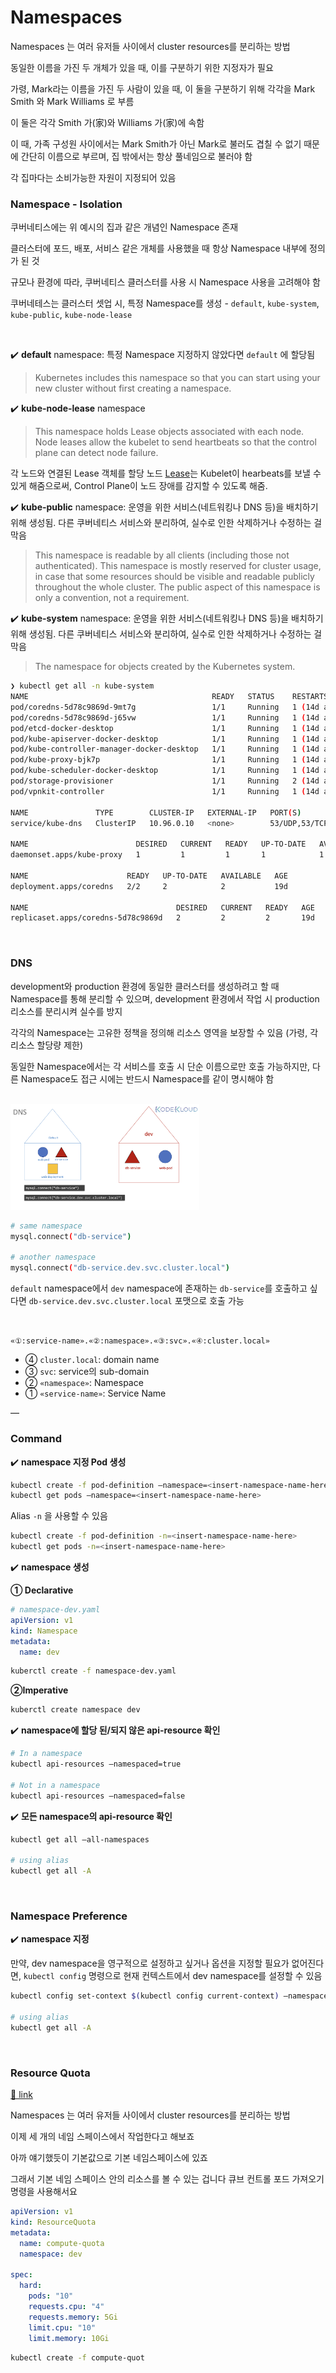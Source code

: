 # Namespaces

Namespaces 는 여러 유저들 사이에서 cluster resources를 분리하는 방법

동일한 이름을 가진 두 개체가 있을 때, 이를 구분하기 위한 지정자가 필요

가령, Mark라는 이름을 가진 두 사람이 있을 때, 이 둘을 구분하기 위해 각각을 Mark Smith 와 Mark Williams 로 부름

이 둘은 각각 Smith 가(家)와 Williams 가(家)에 속함

이 때, 가족 구성원 사이에서는 Mark Smith가 아닌 Mark로 불러도 겹칠 수 없기 때문에 간단히 이름으로 부르며, 집 밖에서는 항상 풀네임으로 불러야 함

각 집마다는 소비가능한 자원이 지정되어 있음


### Namespace - Isolation

쿠버네티스에는 위 예시의 집과 같은 개념인 Namespace 존재 

클러스터에 포드, 배포, 서비스 같은 개체를 사용했을 때 항상 Namespace 내부에 정의가 된 것

규모나 환경에 따라, 쿠버네티스 클러스터를 사용 시 Namespace 사용을 고려해야 함

쿠버네테스는 클러스터 셋업 시, 특정 Namespace를 생성 - `default`, `kube-system`, `kube-public`, `kube-node-lease`

<br/>


✔️ **default** namespace: 특정 Namespace 지정하지 않았다면 `default` 에 할당됨 

> Kubernetes includes this namespace so that you can start using your new cluster without first creating a namespace.

✔️ **kube-node-lease** namespace

> This namespace holds Lease objects associated with each node. Node leases allow the kubelet to send heartbeats so that the control plane can detect node failure.

각 노드와 연결된 Lease 객체를 할당
노드 [Lease](https://kubernetes.io/docs/concepts/architecture/leases/)는 Kubelet이 hearbeats를 보낼 수 있게 해줌으로써, Control Plane이 노드 장애를 감지할 수 있도록 해줌.

✔️ **kube-public** namespace: 운영을 위한 서비스(네트워킹나 DNS 등)을 배치하기 위해 생성됨. 다른 쿠버네티스 서비스와 분리하여, 실수로 인한 삭제하거나 수정하는 걸 막음

> This namespace is readable by all clients (including those not authenticated). This namespace is mostly reserved for cluster usage, in case that some resources should be visible and readable publicly throughout the whole cluster. The public aspect of this namespace is only a convention, not a requirement.


✔️ **kube-system** namespace: 운영을 위한 서비스(네트워킹나 DNS 등)을 배치하기 위해 생성됨. 다른 쿠버네티스 서비스와 분리하여, 실수로 인한 삭제하거나 수정하는 걸 막음

> The namespace for objects created by the Kubernetes system.

```Bash
❯ kubectl get all -n kube-system
NAME                                         READY   STATUS    RESTARTS      AGE
pod/coredns-5d78c9869d-9mt7g                 1/1     Running   1 (14d ago)   19d
pod/coredns-5d78c9869d-j65vw                 1/1     Running   1 (14d ago)   19d
pod/etcd-docker-desktop                      1/1     Running   1 (14d ago)   19d
pod/kube-apiserver-docker-desktop            1/1     Running   1 (14d ago)   19d
pod/kube-controller-manager-docker-desktop   1/1     Running   1 (14d ago)   19d
pod/kube-proxy-bjk7p                         1/1     Running   1 (14d ago)   19d
pod/kube-scheduler-docker-desktop            1/1     Running   1 (14d ago)   19d
pod/storage-provisioner                      1/1     Running   2 (14d ago)   19d
pod/vpnkit-controller                        1/1     Running   1 (14d ago)   19d

NAME               TYPE        CLUSTER-IP   EXTERNAL-IP   PORT(S)                  AGE
service/kube-dns   ClusterIP   10.96.0.10   <none>        53/UDP,53/TCP,9153/TCP   19d

NAME                        DESIRED   CURRENT   READY   UP-TO-DATE   AVAILABLE   NODE SELECTOR            AGE
daemonset.apps/kube-proxy   1         1         1       1            1           kubernetes.io/os=linux   19d

NAME                      READY   UP-TO-DATE   AVAILABLE   AGE
deployment.apps/coredns   2/2     2            2           19d

NAME                                 DESIRED   CURRENT   READY   AGE
replicaset.apps/coredns-5d78c9869d   2         2         2       19d
```

<br/>

### DNS

development와 production 환경에 동일한 클러스터를 생성하려고 할 때 Namespace를 통해 분리할 수 있으며, 
development 환경에서 작업 시 production 리소스를 분리시켜 실수를 방지

각각의 Namespace는 고유한 정책을 정의해 리소스 영역을 보장할 수 있음 (가령, 각 리소스 할당량 제한)

동일한 Namespace에서는 각 서비스를 호출 시 단순 이름으로만 호출 가능하지만,
다른 Namespace도 접근 시에는 반드시 Namespace를 같이 명시해야 함


<br/><img src="./img/namespace_img1.png" width="60%"/><br/>

```Bash
# same namespace 
mysql.connect("db-service")

# another namespace 
mysql.connect("db-service.dev.svc.cluster.local")
```

`default` namespace에서 `dev` namespace에 존재하는 `db-service`를 호출하고 싶다면 `db-service.dev.svc.cluster.local` 포맷으로 호출 가능

<br/>

`«①:service-name».«②:namespace».«③:svc».«④:cluster.local»`

- ④ `cluster.local`: domain name
- ③ `svc`: service의 sub-domain
- ② `«namespace»`: Namespace
- ① `«service-name»`: Service Name


—

### Command

✔️ **namespace 지정 Pod 생성**

```Bash
kubectl create -f pod-definition —namespace=<insert-namespace-name-here>
kubectl get pods —namespace=<insert-namespace-name-here>
```

Alias `-n` 을 사용할 수 있음

```Bash
kubectl create -f pod-definition -n=<insert-namespace-name-here>
kubectl get pods -n=<insert-namespace-name-here>
```

✔️ **namespace 생성**

**① Declarative**

```yaml
# namespace-dev.yaml
apiVersion: v1
kind: Namespace
metadata:
  name: dev
```

```Bash
kuberctl create -f namespace-dev.yaml
```

**②Imperative**


```Bash
kuberctl create namespace dev
```

✔️ **namespace에 할당 된/되지 않은 api-resource 확인**

```Bash
# In a namespace
kubectl api-resources —namespaced=true

# Not in a namespace
kubectl api-resources —namespaced=false
```

✔️ **모든 namespace의 api-resource 확인**

```Bash
kubectl get all —all-namespaces

# using alias
kubectl get all -A
```

<br/>

### Namespace Preference

✔️ **namespace 지정**

만약, dev namespace을 영구적으로 설정하고 싶거나 옵션을 지정할 필요가 없어진다면,
`kubectl config` 명령으로 현재 컨텍스트에서 dev namespace를 설정할 수 있음


```Bash
kubectl config set-context $(kubectl config current-context) —namespace=dev

# using alias
kubectl get all -A
```

<br/>

### Resource Quota

[🔗 link](https://kubernetes.io/docs/concepts/policy/resource-quotas/)

Namespaces 는 여러 유저들 사이에서 cluster resources를 분리하는 방법

이제 세 개의 네임 스페이스에서 작업한다고 해보죠

아까 얘기했듯이 기본값으로 기본 네임스페이스에 있죠

그래서 기본 네임 스페이스 안의 리소스를 볼 수 있는 겁니다 큐브 컨트롤 포드 가져오기 명령을 사용해서요

```yaml
apiVersion: v1
kind: ResourceQuota
metadata:
  name: compute-quota
  namespace: dev

spec:
  hard:
    pods: "10"
    requests.cpu: "4"
    requests.memory: 5Gi
    limit.cpu: "10"
    limit.memory: 10Gi
```

```Bash
kubectl create -f compute-quot
```

